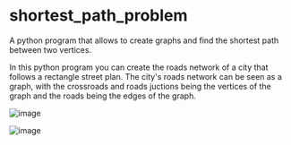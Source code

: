 # shortest_path_problem
A python program that allows to create graphs and find the shortest path between two vertices.

In this python program you can create the roads network of a city that follows a rectangle street plan. The city's roads network can be seen as a graph, with the crossroads and roads juctions being the vertices of the graph and the roads being the edges of the graph.

![image](https://github.com/Lapricode/Shortest_path_problem/assets/91993549/ff6f736a-64e1-426c-8946-6e15362d3776)

![image](https://github.com/Lapricode/Shortest_path_problem/assets/91993549/336224db-20b7-4d5e-b41e-9bc9a40ce9a1)
